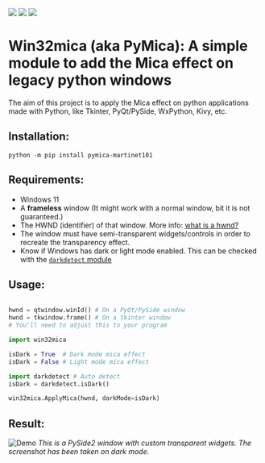 
![](https://img.shields.io/pypi/wheel/win32mica?style=for-the-badge)
![](https://img.shields.io/pypi/v/win32mica?style=for-the-badge)
![](https://img.shields.io/pypi/l/win32mica?style=for-the-badge)
# Win32mica (aka PyMica): A simple module to add the Mica effect on legacy python windows
The aim of this project is to apply the Mica effect on python applications made with Python, like Tkinter, PyQt/PySide, WxPython, Kivy, etc.<br>

## Installation:
```pwsh
python -m pip install pymica-martinet101
```

## Requirements:
 - Windows 11
 - A **frameless** window (It might work with a normal window, bit it is not guaranteed.)
 - The HWND (identifier) of that window. More info: [what is a hwnd?](https://stackoverflow.com/questions/1635645/what-is-hwnd-in-vc) 
 - The window must have semi-transparent widgets/controls in order to recreate the transparency effect.
 - Know if Windows has dark or light mode enabled. This can be checked with the [`darkdetect` module](https://pypi.org/project/darkdetect/)

## Usage:

```python

hwnd = qtwindow.winId() # On a PyQt/PySide window
hwnd = tkwindow.frame() # On a tkinter window
# You'll need to adjust this to your program

import win32mica

isDark = True  # Dark mode mica effect
isDark = False # Light mode mica effect

import darkdetect # Auto detect
isDark = darkdetect.isDark()

win32mica.ApplyMica(hwnd, darkMode=isDark)
```

## Result:

![Demo](https://github.com/martinet101/pymica/blob/main/img/demo.png?raw=true)
_This is a PySide2 window with custom transparent widgets. The screenshot has been taken on dark mode._
